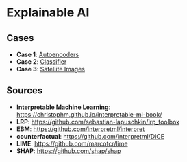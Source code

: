 # Explainable AI

## Cases
- **Case 1**: [Autoencoders](cases/Autoencoders)
- **Case 2**: [Classifier](cases/Classifier)
- **Case 3**: [Satellite Images](cases/Satellite_Images)

## Sources
- **Interpretable Machine Learning**: https://christophm.github.io/interpretable-ml-book/
- **LRP**: https://github.com/sebastian-lapuschkin/lrp_toolbox
- **EBM**: https://github.com/interpretml/interpret
- **counterfactual**: https://github.com/interpretml/DiCE
- **LIME**: https://github.com/marcotcr/lime
- **SHAP**: https://github.com/shap/shap

